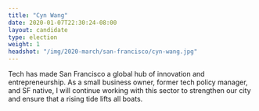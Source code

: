 ```yaml
---
title: "Cyn Wang"
date: 2020-01-07T22:30:24-08:00
layout: candidate
type: election
weight: 1
headshot: "/img/2020-march/san-francisco/cyn-wang.jpg"
---
```


Tech has made San Francisco a global hub of innovation and entrepreneurship. As
a small business owner, former tech policy manager, and SF native, I will
continue working with this sector to strengthen our city and ensure that a
rising tide lifts all boats. 
